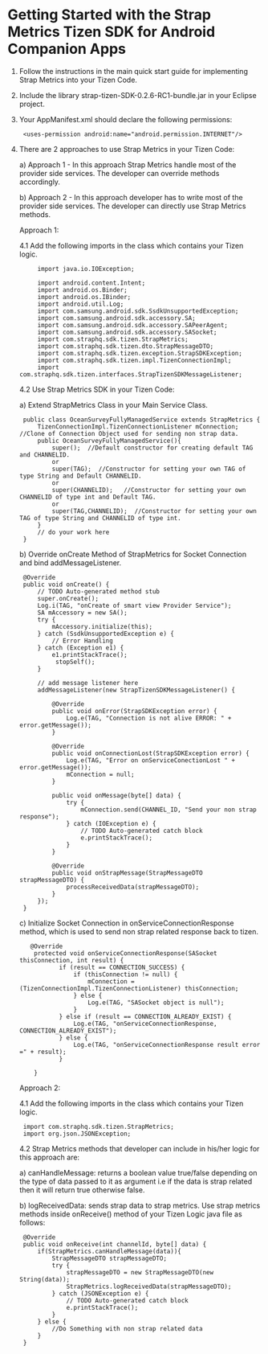 Getting Started with the Strap Metrics Tizen SDK for Android Companion Apps
========================
1. Follow the instructions in the main quick start guide for implementing Strap Metrics into your Tizen Code.
2. Include the library strap-tizen-SDK-0.2.6-RC1-bundle.jar in your Eclipse project.
3. Your AppManifest.xml should declare the following permissions:

		<uses-permission android:name="android.permission.INTERNET"/>


4. There are 2 approaches to use Strap Metrics in your Tizen Code:

      a) Approach 1 - In this approach Strap Metrics handle most of the provider side services. The developer can override
                    methods accordingly.
                    
                    
      b) Approach 2 - In this approach developer has to write most of the provider side services. The developer can
                    directly use Strap Metrics methods.

    Approach 1:
      
    4.1 Add the following imports in the class which contains your Tizen logic.
    
            import java.io.IOException;
            
            import android.content.Intent;
            import android.os.Binder;
            import android.os.IBinder;
            import android.util.Log;
            import com.samsung.android.sdk.SsdkUnsupportedException;
            import com.samsung.android.sdk.accessory.SA;
            import com.samsung.android.sdk.accessory.SAPeerAgent;
            import com.samsung.android.sdk.accessory.SASocket;
            import com.straphq.sdk.tizen.StrapMetrics;
            import com.straphq.sdk.tizen.dto.StrapMessageDTO;
            import com.straphq.sdk.tizen.exception.StrapSDKException;
            import com.straphq.sdk.tizen.impl.TizenConnectionImpl;
            import com.straphq.sdk.tizen.interfaces.StrapTizenSDKMessageListener;
    
    4.2 Use Strap Metrics SDK in your Tizen Code:

    a) Extend StrapMetrics Class in your Main Service Class.
    
        public class OceanSurveyFullyManagedService extends StrapMetrics {
            TizenConnectionImpl.TizenConnectionListener mConnection;   //Clone of Connection Object used for sending non strap data. 
            public OceanSurveyFullyManagedService(){
                super();  //Default constructor for creating default TAG and CHANNELID.
                or
                super(TAG);  //Constructor for setting your own TAG of type String and Default CHANNELID.
                or
                super(CHANNELID);   //Constructor for setting your own CHANNELID of type int and Default TAG.
                or
                super(TAG,CHANNELID);  //Constructor for setting your own TAG of type String and CHANNELID of type int.
            }
            // do your work here
        }
       
    b) Override onCreate Method of StrapMetrics for Socket Connection and bind addMessageListener.
    
        @Override
        public void onCreate() {
            // TODO Auto-generated method stub
            super.onCreate();
            Log.i(TAG, "onCreate of smart view Provider Service");
            SA mAccessory = new SA();
            try {
                mAccessory.initialize(this);
            } catch (SsdkUnsupportedException e) {
                // Error Handling
            } catch (Exception e1) {
                e1.printStackTrace();
                 stopSelf();
            }
             
            // add message listener here
            addMessageListener(new StrapTizenSDKMessageListener() {
            
                @Override
                public void onError(StrapSDKException error) {
                    Log.e(TAG, "Connection is not alive ERROR: " + error.getMessage());
                }
                
                @Override
                public void onConnectionLost(StrapSDKException error) {
                    Log.e(TAG, "Error on onServiceConectionLost " + error.getMessage());
                    mConnection = null;
                }

                public void onMessage(byte[] data) {
                    try {
                        mConnection.send(CHANNEL_ID, "Send your non strap response");  
                    } catch (IOException e) {
                        // TODO Auto-generated catch block
                        e.printStackTrace();
                    }
                }

                @Override
                public void onStrapMessage(StrapMessageDTO strapMessageDTO) {
                    processReceivedData(strapMessageDTO);
                }
            });
        }
        
    c) Initialize Socket Connection in onServiceConnectionResponse method, which is used to send non strap related
      response back to tizen.
      
          @Override
           protected void onServiceConnectionResponse(SASocket thisConnection, int result) {
                  if (result == CONNECTION_SUCCESS) {
                      if (thisConnection != null) {
                          mConnection = (TizenConnectionImpl.TizenConnectionListener) thisConnection;
                      } else {
                          Log.e(TAG, "SASocket object is null");
                      }
                  } else if (result == CONNECTION_ALREADY_EXIST) {
                      Log.e(TAG, "onServiceConnectionResponse, CONNECTION_ALREADY_EXIST");
                  } else {
                      Log.e(TAG, "onServiceConnectionResponse result error =" + result);
                  }

           }
    

    Approach 2:

    4.1 Add the following imports in the class which contains your Tizen logic.

        import com.straphq.sdk.tizen.StrapMetrics;
        import org.json.JSONException;
    
    4.2 Strap Metrics methods that developer can include in his/her logic for this approach are:
    
    a) canHandleMessage: returns a boolean value true/false depending on the type of data passed to it as argument i.e if the data is strap related then it will return true otherwise false.
       
    b) logReceivedData: sends strap data to strap metrics.
    Use strap metrics methods inside onReceive() method of your Tizen Logic java file as follows:
    
        @Override
    	public void onReceive(int channelId, byte[] data) {
    	    if(StrapMetrics.canHandleMessage(data)){
    		    StrapMessageDTO strapMessageDTO;
    		    try {
    			    strapMessageDTO = new StrapMessageDTO(new String(data));
    			    StrapMetrics.logReceivedData(strapMessageDTO);
    			} catch (JSONException e) {
    				// TODO Auto-generated catch block
    				e.printStackTrace();
    			}
    		} else {
    	    	//Do Something with non strap related data
        	}
        }
    
